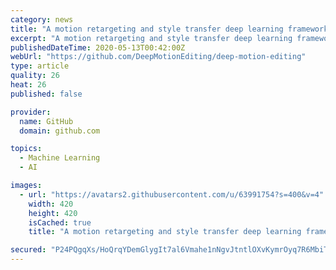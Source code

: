 ```yaml
---
category: news
title: "A motion retargeting and style transfer deep learning framework for 3D characters [SIGGRAPH 2020]"
excerpt: "A motion retargeting and style transfer deep learning framework for 3D characters [SIGGRAPH 2020] - DeepMotionEditing/deep-motion-editing"
publishedDateTime: 2020-05-13T00:42:00Z
webUrl: "https://github.com/DeepMotionEditing/deep-motion-editing"
type: article
quality: 26
heat: 26
published: false

provider:
  name: GitHub
  domain: github.com

topics:
  - Machine Learning
  - AI

images:
  - url: "https://avatars2.githubusercontent.com/u/63991754?s=400&v=4"
    width: 420
    height: 420
    isCached: true
    title: "A motion retargeting and style transfer deep learning framework for 3D characters [SIGGRAPH 2020]"

secured: "P24PQgqXs/HoQrqYDemGlygIt7al6Vmahe1nNgvJtntlOXvKymrOyq7R6MbiTQMTMWRndn9SoWA7O9hCeA0LAGA2krSReU6uYlJ/BEApl/qbBhUSo/h5JJfKM/7/UyALuBcWYJjpEwsZfCTZfZvGqWGV0iplhM7aENpMaVN6hJ19/uub1rYEejGj+YDSIFPrBzkx4r2bI6O+ZqdZ0veGMXtxdPoEvkQIbsqAfdOENWX4QKqykjeukQMzUuFQwc2vFUi+doqW6yQuW44M6BM7Xgs915mUwSI05wFb68Vu+98LuX09H3gyasE23FFWgOESuos2yGZtEhxmDw6VIYP11YPMczFdimJzKYN/+DX23tt2erHsr1AH70140ejal6hm0oFc93FrjyqHMQz2ndjCImoYVP5yj62S/OFVaprCcsBqDvfZBVqHmJHl2jEcjA+XUS29FxrX6KDQ2Cog5INI2BIe9qO0Xne953Eaot04FOo=;cr+jKYnpAv5Iac1xjEposQ=="
---
```


